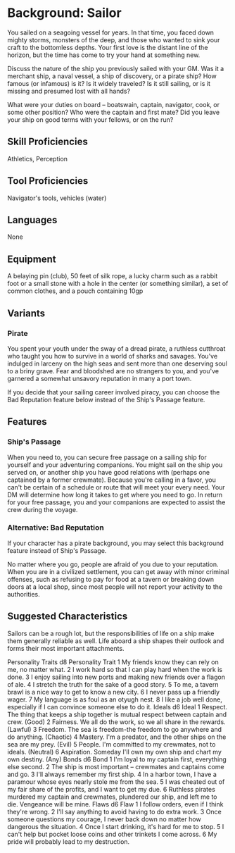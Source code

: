 # Background: Sailor

You sailed on a seagoing vessel for years. In that time, you faced down mighty storms, monsters of the deep, and those who wanted to sink your craft to the bottomless depths. Your first love is the distant line of the horizon, but the time has come to try your hand at something new.

Discuss the nature of the ship you previously sailed with your GM. Was it a merchant ship, a naval vessel, a ship of discovery, or a pirate ship? How famous (or infamous) is it? Is it widely traveled? Is it still sailing, or is it missing and presumed lost with all hands?

What were your duties on board – boatswain, captain, navigator, cook, or some other position? Who were the captain and first mate? Did you leave your ship on good terms with your fellows, or on the run?

## Skill Proficiencies
Athletics, Perception

## Tool Proficiencies
Navigator's tools, vehicles (water)

## Languages
None

## Equipment
A belaying pin (club), 50 feet of silk rope, a lucky charm such as a rabbit foot or a small stone with a hole in the center (or something similar), a set of common clothes, and a pouch containing 10gp

## Variants

### Pirate
You spent your youth under the sway of a dread pirate, a ruthless cutthroat who taught you how to survive in a world of sharks and savages. You've indulged in larceny on the high seas and sent more than one deserving soul to a briny grave. Fear and bloodshed are no strangers to you, and you've garnered a somewhat unsavory reputation in many a port town.

If you decide that your sailing career involved piracy, you can choose the Bad Reputation feature below instead of the Ship's Passage feature.

## Features

### Ship's Passage
When you need to, you can secure free passage on a sailing ship for yourself and your adventuring companions. You might sail on the ship you served on, or another ship you have good relations with (perhaps one captained by a former crewmate). Because you're calling in a favor, you can't be certain of a schedule or route that will meet your every need. Your DM will determine how long it takes to get where you need to go. In return for your free passage, you and your companions are expected to assist the crew during the voyage.

### Alternative: Bad Reputation
If your character has a pirate background, you may select this background feature instead of Ship's Passage.

No matter where you go, people are afraid of you due to your reputation. When you are in a civilized settlement, you can get away with minor criminal offenses, such as refusing to pay for food at a tavern or breaking down doors at a local shop, since most people will not report your activity to the authorities.

## Suggested Characteristics
Sailors can be a rough lot, but the responsibilities of life on a ship make them generally reliable as well. Life aboard a ship shapes their outlook and forms their most important attachments.

Personality Traits
d8	Personality Trait
1	My friends know they can rely on me, no matter what.
2	I work hard so that I can play hard when the work is done.
3	I enjoy sailing into new ports and making new friends over a flagon of ale.
4	I stretch the truth for the sake of a good story.
5	To me, a tavern brawl is a nice way to get to know a new city.
6	I never pass up a friendly wager.
7	My language is as foul as an otyugh nest.
8	I like a job well done, especially if I can convince someone else to do it.
Ideals
d6	Ideal
1	Respect. The thing that keeps a ship together is mutual respect between captain and crew. (Good)
2	Fairness. We all do the work, so we all share in the rewards. (Lawful)
3	Freedom. The sea is freedom-the freedom to go anywhere and do anything. (Chaotic)
4	Mastery. I'm a predator, and the other ships on the sea are my prey. (Evil)
5	People. I'm committed to my crewmates, not to ideals. (Neutral)
6	Aspiration. Someday I'll own my own ship and chart my own destiny. (Any)
Bonds
d6	Bond
1	I'm loyal to my captain first, everything else second.
2	The ship is most important – crewmates and captains come and go.
3	I'll always remember my first ship.
4	In a harbor town, I have a paramour whose eyes nearly stole me from the sea.
5	I was cheated out of my fair share of the profits, and I want to get my due.
6	Ruthless pirates murdered my captain and crewmates, plundered our ship, and left me to die. Vengeance will be mine.
Flaws
d6	Flaw
1	I follow orders, even if I think they're wrong.
2	I'll say anything to avoid having to do extra work.
3	Once someone questions my courage, I never back down no matter how dangerous the situation.
4	Once I start drinking, it's hard for me to stop.
5	I can't help but pocket loose coins and other trinkets I come across.
6	My pride will probably lead to my destruction.